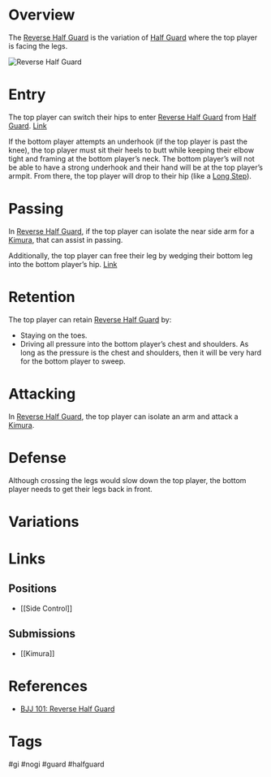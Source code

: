 # Overview
The <u>Reverse Half Guard</u> is the variation of [Half Guard](obsidian://open?vault=BJJ%20Notes&file=Guards%2FHalf%20Guard) where the top player is facing the legs.

![Reverse Half Guard](https://evolve-mma.com/wp-content/uploads/2023/08/reverse-half-guard-edited.jpg)
# Entry
The top player can switch their hips to enter <u>Reverse Half Guard</u> from [Half Guard](obsidian://open?vault=BJJ%20Notes&file=Guards%2FHalf%20Guard). [Link](https://www.youtube.com/shorts/h15KxpW-fBA)

If the bottom player attempts an underhook (if the top player is past the knee), the top player must sit their heels to butt while keeping their elbow tight and framing at the bottom player’s neck. The bottom player’s will not be able to have a strong underhook and their hand will be at the top player’s armpit. From there, the top player will drop to their hip (like a [Long Step](obsidian://open?vault=BJJ%20Notes&file=Guard%20Passing%2FLong%20Step)).
# Passing
In <u>Reverse Half Guard</u>, if the top player can isolate the near side arm for a [Kimura](obsidian://open?vault=BJJ%20Notes&file=Submissions%2FKimura), that can assist in passing.

Additionally, the top player can free their leg by wedging their bottom leg into the bottom player’s hip. [Link](https://www.youtube.com/shorts/h15KxpW-fBA) 
# Retention
The top player can retain <u>Reverse Half Guard</u> by:
- Staying on the toes.
- Driving all pressure into the bottom player’s chest and shoulders. As long as the pressure is the chest and shoulders, then it will be very hard for the bottom player to sweep.
# Attacking
In <u>Reverse Half Guard</u>, the top player can isolate an arm and attack a [Kimura](obsidian://open?vault=BJJ%20Notes&file=Submissions%2FKimura).
# Defense
Although crossing the legs would slow down the top player, the bottom player needs to get their legs back in front.
# Variations
# Links
## Positions
- [[Side Control]]
## Submissions
- [[Kimura]]
# References
- [BJJ 101: Reverse Half Guard](https://evolve-mma.com/blog/bjj-101-reverse-half-guard/)
# Tags
#gi #nogi #guard #halfguard